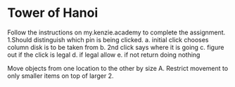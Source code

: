 # Tower of Hanoi

Follow the instructions on my.kenzie.academy to complete the assignment.
1.Should distinguish which pin is being clicked.
   a. initial click chooses column disk is to be taken from
   b. 2nd click says where it is going
    c. figure out if the click is legal 
    d. if legal allow
    e. if not return doing nothing


Move objects from one location to the other by size
    A.  Restrict movement to only smaller items on top of larger
2.   